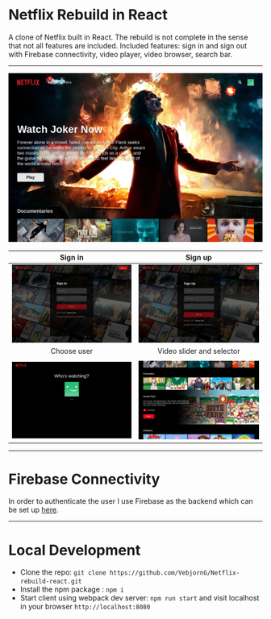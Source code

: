 # Netflix Rebuild in React
A clone of Netflix built in React. The rebuild is not complete in the sense that not all features are included. 
Included features: sign in and sign out with Firebase connectivity, video player, video browser, search bar.

*******


<p align="center">
  <img src="/images/readme/browser.png"
</p>


Sign in            |  Sign up
:-----------------------------:|:------------------------------:
![](/images/readme/signin.png) |  ![](/images/readme/signup.png) 
Choose user            |  Video slider and selector
|||
![](/images/readme/chooseuser.png) |  ![](/images/readme/videoslider.png)


----

# Firebase Connectivity

In order to authenticate the user I use Firebase as the backend which can be set up [here](https://firebase.google.com/). 


-------------------------------------------------------


# Local Development



* Clone the repo: `git clone https://github.com/VebjornG/Netflix-rebuild-react.git`
* Install the npm package : `npm i`
* Start client using webpack dev server: `npm run start` and visit localhost in your browser `http://localhost:8080`

